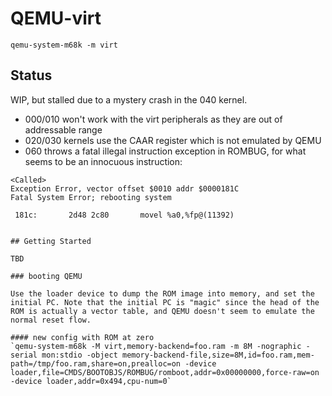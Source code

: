 # QEMU-virt

`qemu-system-m68k -m virt`

## Status

WIP, but stalled due to a mystery crash in the 040 kernel.

 - 000/010 won't work with the virt peripherals as they are out of addressable range
 - 020/030 kernels use the CAAR register which is not emulated by QEMU
 - 060 throws a fatal illegal instruction exception in ROMBUG, for what seems to be an innocuous instruction:

```
<Called>
Exception Error, vector offset $0010 addr $0000181C
Fatal System Error; rebooting system
```
     181c:       2d48 2c80       movel %a0,%fp@(11392)
```

## Getting Started

TBD

### booting QEMU

Use the loader device to dump the ROM image into memory, and set the initial PC. Note that the initial PC is "magic" since the head of the ROM is actually a vector table, and QEMU doesn't seem to emulate the normal reset flow.

#### new config with ROM at zero
`qemu-system-m68k -M virt,memory-backend=foo.ram -m 8M -nographic -serial mon:stdio -object memory-backend-file,size=8M,id=foo.ram,mem-path=/tmp/foo.ram,share=on,prealloc=on -device loader,file=CMDS/BOOTOBJS/ROMBUG/romboot,addr=0x00000000,force-raw=on -device loader,addr=0x494,cpu-num=0`

